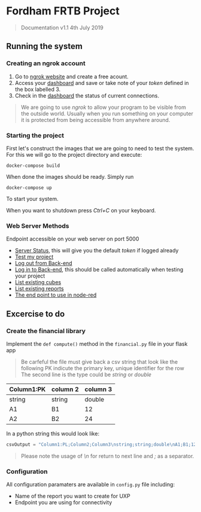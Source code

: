 # Fordham FRTB Project

> Documentation v1.1
> 4th July 2019

## Running the system

### Creating an ngrok account

1. Go to [ngrok website](https://ngrok.com/) and create a free acount.
2. Access your [dashboard](https://dashboard.ngrok.com/) and save or take note of your *token* defined in the box labelled 3.
3. Check in the [dashboard](https://dashboard.ngrok.com/) the status of current connections.

> We are going to use *ngrok* to allow your program to be visible from the outside world. Usually when you run something on your computer it is protected from being accessible from anywhere around.

### Starting the project

First let's construct the images that we are going to need to test the system.
For this we will go to the project directory and execute:

```
docker-compose build
```

When done the images should be ready.
Simply run

```
docker-compose up
```

To start your system.

When you want to shutdown press *Ctrl+C* on your keyboard.

### Web Server Methods

Endpoint accessible on your web server on port 5000
* [Server Status](http://localhost:5000), this will give you the default *token* if logged already
* [Test my project](http://localhost:5000/compute)
* [Log out from Back-end](http://localhost:5000/logout)
* [Log in to Back-end](http://localhost:5000/login), this should be called automatically when testing your project
* [List existing cubes](http://localhost:5000/cube)
* [List existing reports](http://localhost:5000/reports)
* [The end point to use in node-red](http://localhost:5000/computered)

## Excercise to do

### Create the financial library

Implement the ```def compute()``` method in the ```financial.py``` file in your flask app

> Be carfeful the file must give back a csv string that look like the following
> PK indicute the primary key, unique identifier for the row
> The second line is the type could be *string* or *double*

| Column1:PK | column 2 | column 3 |
| --- | --- | --- |
| string | string | double |
| A1 | B1 | 12 |
| A2 | B2 | 24 |

In a python string this would look like:
```python
csvOutput = "Column1:PL;Column2;Column3\nstring;string;double\nA1;B1;12\nA2;B2;24"
```

> Please note the usage of *\n* for return to next line and *;* as a separator.

### Configuration

All configuration paramaters are available in ```config.py``` file including:
* Name of the report you want to create for UXP
* Endpoint you are using for connectivity

